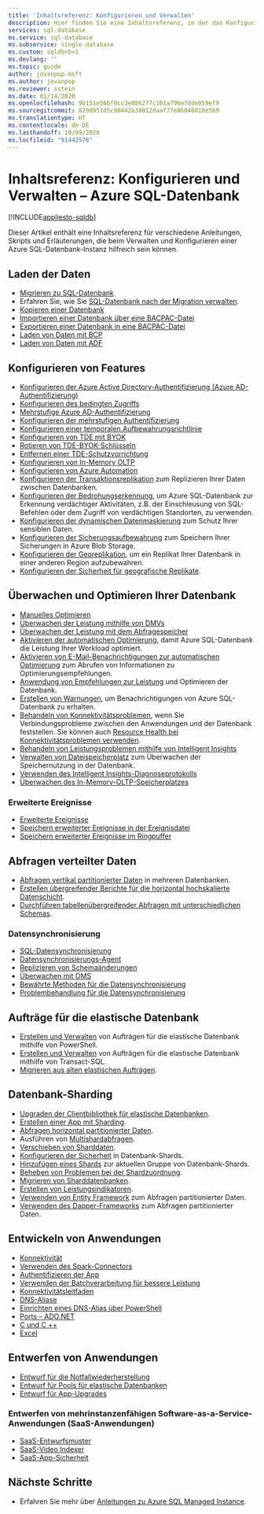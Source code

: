 ```yaml
---
title: 'Inhaltsreferenz: Konfigurieren und Verwalten'
description: Hier finden Sie eine Inhaltsreferenz, in der das Konfigurieren und Verwalten von Azure SQL-Datenbank erläutert wird.
services: sql-database
ms.service: sql-database
ms.subservice: single-database
ms.custom: sqldbrb=1
ms.devlang: ''
ms.topic: guide
author: jovanpop-msft
ms.author: jovanpop
ms.reviewer: sstein
ms.date: 01/14/2020
ms.openlocfilehash: 9b151e566f0cc3e086277c101a796e7dde059ef9
ms.sourcegitcommit: 829d951d5c90442a38012daaf77e86046018e5b9
ms.translationtype: HT
ms.contentlocale: de-DE
ms.lasthandoff: 10/09/2020
ms.locfileid: "91442576"
---
```

# <a name="configure-and-manage-content-reference---azure-sql-database"></a>Inhaltsreferenz: Konfigurieren und Verwalten – Azure SQL-Datenbank
[!INCLUDE[appliesto-sqldb](../includes/appliesto-sqldb.md)]

Dieser Artikel enthält eine Inhaltsreferenz für verschiedene Anleitungen, Skripts und Erläuterungen, die beim Verwalten und Konfigurieren einer Azure SQL-Datenbank-Instanz hilfreich sein können. 

## <a name="load-data"></a>Laden der Daten

- [Migrieren zu SQL-Datenbank](migrate-to-database-from-sql-server.md)
- Erfahren Sie, wie Sie [SQL-Datenbank nach der Migration verwalten](manage-data-after-migrating-to-database.md).
- [Kopieren einer Datenbank](database-copy.md)
- [Importieren einer Datenbank über eine BACPAC-Datei](database-import.md)
- [Exportieren einer Datenbank in eine BACPAC-Datei](database-export.md)
- [Laden von Daten mit BCP](../load-from-csv-with-bcp.md)
- [Laden von Daten mit ADF](../../data-factory/connector-azure-sql-database.md?toc=/azure/sql-database/toc.json)

## <a name="configure-features"></a>Konfigurieren von Features

- [Konfigurieren der Azure Active Directory-Authentifizierung (Azure AD-Authentifizierung)](authentication-aad-configure.md)
- [Konfigurieren des bedingten Zugriffs](conditional-access-configure.md)
- [Mehrstufige Azure AD-Authentifizierung](authentication-mfa-ssms-overview.md)
- [Konfigurieren der mehrstufigen Authentifizierung](authentication-mfa-ssms-configure.md)
- [Konfigurieren einer temporalen Aufbewahrungsrichtlinie](temporal-tables-retention-policy.md)
- [Konfigurieren von TDE mit BYOK](transparent-data-encryption-byok-configure.md)
- [Rotieren von TDE-BYOK-Schlüsseln](transparent-data-encryption-byok-key-rotation.md)
- [Entfernen einer TDE-Schutzvorrichtung](transparent-data-encryption-byok-remove-tde-protector.md)
- [Konfigurieren von In-Memory OLTP](../in-memory-oltp-configure.md)
- [Konfigurieren von Azure Automation](automation-manage.md)
- [Konfigurieren der Transaktionsreplikation](replication-to-sql-database.md) zum Replizieren Ihrer Daten zwischen Datenbanken.
- [Konfigurieren der Bedrohungserkennung](threat-detection-configure.md), um Azure SQL-Datenbank zur Erkennung verdächtiger Aktivitäten, z.B. der Einschleusung von SQL-Befehlen oder dem Zugriff von verdächtigen Standorten, zu verwenden.
- [Konfigurieren der dynamischen Datenmaskierung](dynamic-data-masking-configure-portal.md) zum Schutz Ihrer sensiblen Daten.
- [Konfigurieren der Sicherungsaufbewahrung](long-term-backup-retention-configure.md) zum Speichern Ihrer Sicherungen in Azure Blob Storage. 
- [Konfigurieren der Georeplikation](active-geo-replication-overview.md), um ein Replikat Ihrer Datenbank in einer anderen Region aufzubewahren.
- [Konfigurieren der Sicherheit für geografische Replikate](active-geo-replication-security-configure.md).

## <a name="monitor-and-tune-your-database"></a>Überwachen und Optimieren Ihrer Datenbank

- [Manuelles Optimieren](performance-guidance.md)
- [Überwachen der Leistung mithilfe von DMVs](monitoring-with-dmvs.md)
- [Überwachen der Leistung mit dem Abfragespeicher](https://docs.microsoft.com/sql/relational-databases/performance/best-practice-with-the-query-store#Insight)
- [Aktivieren der automatischen Optimierung](automatic-tuning-enable.md), damit Azure SQL-Datenbank die Leistung Ihrer Workload optimiert.
- [Aktivieren von E-Mail-Benachrichtigungen zur automatischen Optimierung](automatic-tuning-email-notifications-configure.md) zum Abrufen von Informationen zu Optimierungsempfehlungen.
- [Anwendung von Empfehlungen zur Leistung](database-advisor-find-recommendations-portal.md) und Optimieren der Datenbank.
- [Erstellen von Warnungen](alerts-insights-configure-portal.md), um Benachrichtigungen von Azure SQL-Datenbank zu erhalten.
- [Behandeln von Konnektivitätsproblemen](troubleshoot-common-errors-issues.md), wenn Sie Verbindungsprobleme zwischen den Anwendungen und der Datenbank feststellen. Sie können auch [Resource Health bei Konnektivitätsproblemen verwenden](resource-health-to-troubleshoot-connectivity.md).
- [Behandeln von Leistungsproblemen mithilfe von Intelligent Insights](intelligent-insights-troubleshoot-performance.md)
- [Verwalten von Dateispeicherplatz](file-space-manage.md) zum Überwachen der Speichernutzung in der Datenbank.
- [Verwenden des Intelligent Insights-Diagnoseprotokolls](intelligent-insights-use-diagnostics-log.md)
- [Überwachen des In-Memory-OLTP-Speicherplatzes](../in-memory-oltp-monitor-space.md)

### <a name="extended-events"></a>Erweiterte Ereignisse

- [Erweiterte Ereignisse](xevent-db-diff-from-svr.md)
- [Speichern erweiterter Ereignisse in der Ereignisdatei](xevent-code-event-file.md)
- [Speichern erweiterter Ereignisse im Ringpuffer](xevent-code-ring-buffer.md)

## <a name="query-distributed-data"></a>Abfragen verteilter Daten

- [Abfragen vertikal partitionierter Daten](elastic-query-getting-started-vertical.md) in mehreren Datenbanken.
- [Erstellen übergreifender Berichte für die horizontal hochskalierte Datenschicht](elastic-query-horizontal-partitioning.md).
- [Durchführen tabellenübergreifender Abfragen mit unterschiedlichen Schemas](elastic-query-vertical-partitioning.md).

### <a name="data-sync"></a>Datensynchronisierung

- [SQL-Datensynchronisierung](sql-data-sync-data-sql-server-sql-database.md)
- [Datensynchronisierungs-Agent](sql-data-sync-agent-overview.md)
- [Replizieren von Schemaänderungen](sql-data-sync-update-sync-schema.md)
- [Überwachen mit OMS](sql-data-sync-monitor-sync.md)
- [Bewährte Methoden für die Datensynchronisierung](sql-data-sync-best-practices.md)
- [Problembehandlung für die Datensynchronisierung](sql-data-sync-troubleshoot.md)

## <a name="elastic-database-jobs"></a>Aufträge für die elastische Datenbank

- [Erstellen und Verwalten](elastic-jobs-powershell-create.md) von Aufträgen für die elastische Datenbank mithilfe von PowerShell.
- [Erstellen und Verwalten](elastic-jobs-tsql-create-manage.md) von Aufträgen für die elastische Datenbank mithilfe von Transact-SQL.
- [Migrieren aus alten elastischen Aufträgen](elastic-jobs-migrate.md).

## <a name="database-sharding"></a>Datenbank-Sharding

- [Upgraden der Clientbibliothek für elastische Datenbanken](elastic-scale-upgrade-client-library.md).
- [Erstellen einer App mit Sharding](elastic-scale-get-started.md).
- [Abfragen horizontal partitionierter Daten](elastic-query-getting-started.md).
- Ausführen von [Multishardabfragen](elastic-scale-multishard-querying.md).
- [Verschieben von Sharddaten](elastic-scale-configure-deploy-split-and-merge.md).
- [Konfigurieren der Sicherheit](elastic-scale-split-merge-security-configuration.md) in Datenbank-Shards.
- [Hinzufügen eines Shards](elastic-scale-add-a-shard.md) zur aktuellen Gruppe von Datenbank-Shards.
- [Beheben von Problemen bei der Shardzuordnung](elastic-database-recovery-manager.md).
- [Migrieren von Sharddatenbanken](elastic-convert-to-use-elastic-tools.md).
- [Erstellen von Leistungsindikatoren](elastic-database-perf-counters.md).
- [Verwenden von Entity Framework](elastic-scale-use-entity-framework-applications-visual-studio.md) zum Abfragen partitionierter Daten.
- [Verwenden des Dapper-Frameworks](elastic-scale-working-with-dapper.md) zum Abfragen partitionierter Daten.

## <a name="develop-applications"></a>Entwickeln von Anwendungen

- [Konnektivität](connect-query-content-reference-guide.md#libraries)
- [Verwenden des Spark-Connectors](spark-connector.md)
- [Authentifizieren der App](application-authentication-get-client-id-keys.md)
- [Verwenden der Batchverarbeitung für bessere Leistung](../performance-improve-use-batching.md)
- [Konnektivitätsleitfaden](troubleshoot-common-connectivity-issues.md)
- [DNS-Aliase](dns-alias-overview.md)
- [Einrichten eines DNS-Alias über PowerShell](dns-alias-powershell-create.md)
- [Ports – ADO.NET](adonet-v12-develop-direct-route-ports.md)
- [C und C ++](develop-cplusplus-simple.md)
- [Excel](connect-excel.md)

## <a name="design-applications"></a>Entwerfen von Anwendungen

- [Entwurf für die Notfallwiederherstellung](designing-cloud-solutions-for-disaster-recovery.md)
- [Entwurf für Pools für elastische Datenbanken](disaster-recovery-strategies-for-applications-with-elastic-pool.md)
- [Entwurf für App-Upgrades](manage-application-rolling-upgrade.md)

### <a name="design-multi-tenant-software-as-a-service-saas-applications"></a>Entwerfen von mehrinstanzenfähigen Software-as-a-Service-Anwendungen (SaaS-Anwendungen)

- [SaaS-Entwurfsmuster](saas-tenancy-app-design-patterns.md)
- [SaaS-Video Indexer](saas-tenancy-video-index-wingtip-brk3120-20171011.md)
- [SaaS-App-Sicherheit](saas-tenancy-elastic-tools-multi-tenant-row-level-security.md)

## <a name="next-steps"></a>Nächste Schritte

- Erfahren Sie mehr über [Anleitungen zu Azure SQL Managed Instance](../managed-instance/how-to-content-reference-guide.md).
